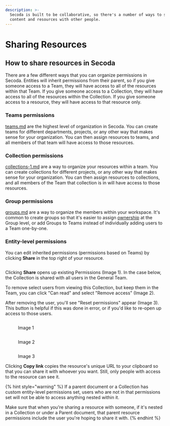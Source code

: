 ```yaml
---
description: >-
  Secoda is built to be collaborative, so there's a number of ways to share
  content and resources with other people.
---
```


# Sharing Resources

## **How to share resources in Secoda**

There are a few different ways that you can organize permissions in Secoda. Entities will inherit permissions from their parent, so if you give someone access to a Team, they will have access to all of the resources within that Team. If you give someone access to a Collection, they will have access to all of the resources within the Collection. If you give someone access to a resource, they will have access to that resource only.

### Teams permissions

[teams.md](../teams.md "mention") are the highest level of organization in Secoda. You can create teams for different departments, projects, or any other way that makes sense for your organization. You can then assign resources to teams, and all members of that team will have access to those resources.

### Collection permissions

[collections-1.md](../../features/collections-1.md "mention") are a way to organize your resources within a team. You can create collections for different projects, or any other way that makes sense for your organization. You can then assign resources to collections, and all members of the Team that collection is in will have access to those resources.

### Group permissions

[groups.md](../groups.md "mention") are a way to organize the members within your workspace. It's common to create groups so that it's easier to assign [ownership](../../resource-and-metadata-management/assigning-owners.md) at the Group level, or add Groups to Teams instead of individually adding users to a Team one-by-one.

### Entity-level permissions

You can edit inherited permissions (permissions based on Teams) by clicking **Share** in the top right of your resource.

<figure><img src="../../.gitbook/assets/Screenshot 2024-02-27 at 4.42.23 PM.png" alt=""><figcaption></figcaption></figure>

Clicking **Share** opens up existing Permissions (Image 1). In the case below, the Collection is shared with all users in the General Team.&#x20;

To remove select users from viewing this Collection, but keep them in the Team, you can click "Can read" and select "Remove access" (Image 2).&#x20;

After removing the user, you'll see "Reset permissions" appear (Image 3). This button is helpful if this was done in error, or if you'd like to re-open up access to those users.&#x20;

<div>

<figure><img src="../../.gitbook/assets/Screenshot 2024-02-27 at 4.43.22 PM (3).png" alt=""><figcaption><p>Image 1</p></figcaption></figure>

 

<figure><img src="../../.gitbook/assets/Screenshot 2024-02-27 at 4.57.00 PM (3).png" alt=""><figcaption><p>Image 2</p></figcaption></figure>

 

<figure><img src="../../.gitbook/assets/Screenshot 2024-02-27 at 4.51.38 PM (3).png" alt=""><figcaption><p>Image 3</p></figcaption></figure>

</div>

Clicking **Copy link** copies the resource's unique URL to your clipboard so that you can share it with whoever you want. Still, only people with access to the resource can see it.

{% hint style="warning" %}
If a parent document or a Collection has custom entity-level permissions set, users who are not in that permissions set will not be able to access anything nested within it.&#x20;

Make sure that when you're sharing a resource with someone, if it's nested in a Collection or under a Parent document, that parent resource permissions include the user you're hoping to share it with.
{% endhint %}
